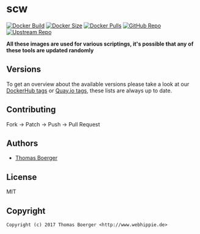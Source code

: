 # scw

[![Docker Build](https://github.com/toolhippie/scw/workflows/docker/badge.svg)](https://github.com/toolhippie/scw/actions?query=workflow%3Adocker) [![Docker Size](https://img.shields.io/docker/image-size/toolhippie/scw/latest)](https://hub.docker.com/r/toolhippie/scw) [![Docker Pulls](https://img.shields.io/docker/pulls/toolhippie/scw)](https://hub.docker.com/r/toolhippie/scw) [![GitHub Repo](https://img.shields.io/badge/github-repo-yellowgreen)](https://github.com/toolhippie/scw) [![Upstream Repo](https://img.shields.io/badge/upstream-repo-yellow)](https://github.com/scaleway/scaleway-cli)

**All these images are used for various scriptings, it's possible that any of these tools are updated randomly**

## Versions

To get an overview about the available versions please take a look at our [DockerHub tags](https://hub.docker.com/r/toolhippie/scw/tags/) or [Quay.io tags](https://quay.io/repository/toolhippie/scw?tab=tags), these lists are always up to date.

## Contributing

Fork -> Patch -> Push -> Pull Request

## Authors

*  [Thomas Boerger](https://github.com/tboerger)

## License

MIT

## Copyright

```console
Copyright (c) 2017 Thomas Boerger <http://www.webhippie.de>
```

